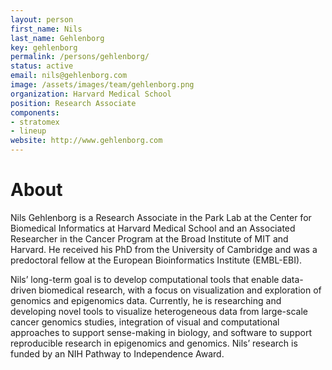 ```yaml
---
layout: person
first_name: Nils
last_name: Gehlenborg
key: gehlenborg
permalink: /persons/gehlenborg/
status: active
email: nils@gehlenborg.com
image: /assets/images/team/gehlenborg.png
organization: Harvard Medical School
position: Research Associate
components: 
- stratomex
- lineup
website: http://www.gehlenborg.com
---
```


# About

Nils Gehlenborg is a Research Associate in the Park Lab at the Center for Biomedical Informatics at Harvard Medical School and an Associated Researcher in the Cancer Program at the Broad Institute of MIT and Harvard. He received his PhD from the University of Cambridge and was a predoctoral fellow at the European Bioinformatics Institute (EMBL-EBI).

Nils’ long-term goal is to develop computational tools that enable data-driven biomedical research, with a focus on visualization and exploration of genomics and epigenomics data. Currently, he is researching and developing novel tools to visualize heterogeneous data from large-scale cancer genomics studies, integration of visual and computational approaches to support sense-making in biology, and software to support reproducible research in epigenomics and genomics. Nils’ research is funded by an NIH Pathway to Independence Award.
